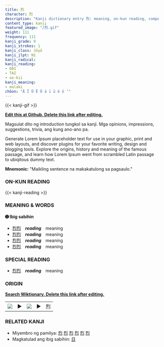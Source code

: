 ```yaml
---
title: 烈
character: 烈
description: "Kanji dictionary entry 烈: meaning, on-kun reading, compounds, origin, related kanji"
content_type: kanji
featured_image: "/烈.gif"
weight: 111
frequency: 111
kanji_grade: 9
kanji_strokes: 1
kanji_class: Jōyō
kanji_jlpt: N1
kanji_radical: 
kanji_reading: 
- DAI
- TAI
- oo-kii
kanji_meaning:
- malaki
chōon: "Ā Ī Ū Ē Ō ā ī ū ē ō ’"
---
```

[//]: # (Don't edit the line below. Kanji animated GIF code is automatically generated.)
{{< kanji-gif >}}

[//]: # (Edit below this line.)

**[Edit this at Github. Delete this link after editing.](https://github.com/tim0g/tim/tree/main/content/kanji/烈/index.md)**

Magsulat dito ng introduction tungkol sa kanji. Mga opinions, impressions, suggestions, trivia, ang kung ano-ano pa.

Generate Lorem Ipsum placeholder text for use in your graphic, print and web layouts, and discover plugins for your favorite writing, design and blogging tools. Explore the origins, history and meaning of the famous passage, and learn how Lorem Ipsum went from scrambled Latin passage to ubiqitous dummy text.
 
**Mnemonic:** "Maikling sentence na makakatulong sa pagsaulo."

### ON-KUN READING

[//]: # (Don't edit the line below. ON-KUN READING code is automatically generated.)
{{< kanji-reading >}}

### MEANING & WORDS

#### ➊ **Ibig sabihin**
  - [烈](../烈)[烈](../烈)　***reading***　meaning
  - [烈](../烈)[烈](../烈)　***reading***　meaning
  - [烈](../烈)[烈](../烈)　***reading***　meaning
  - [烈](../烈)[烈](../烈)　***reading***　meaning

### SPECIAL READING
  - [烈](../烈)[烈](../烈)　***reading***　meaning

### ORIGIN

**[Search Wiktionary. Delete this link after editing.](https://wiktionary.org/wiki/烈)**
<table class="kanji-table"><tr><td>
<img src="60px-烈-bronze.svg.png">
</td><td>▶</td><td>
<img src="60px-烈-oracle.svg.png">
</td><td>▶</td>
<td class="kanji-origin">烈</td>
</tr></table>

### RELATED KANJI
- Miyembro ng pamilya: [烈](../烈) [烈](../烈) [烈](../烈) [烈](../烈) [烈](../烈) [烈](../烈)
- Magkatulad ang ibig sabihin: [日](../日)
